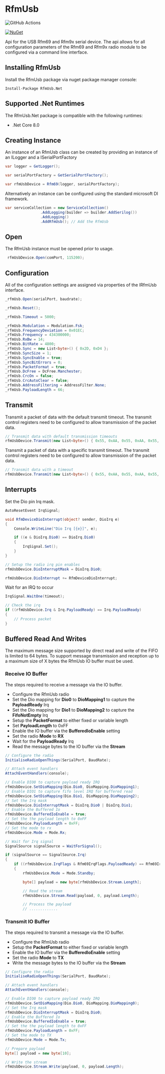 # RfmUsb

![GitHub Actions](https://github.com/DerekGn/RfmUsb.Net/actions/workflows/build.yml/badge.svg)

[![NuGet](https://img.shields.io/nuget/v/RfmUsb.Net.svg?style=flat-square)](https://www.nuget.org/packages/RfmUsb.Net/)

Api for the USB Rfm69 and Rfm9x serial device. The api allows for all configuration parameters of the Rfm69 and Rfm9x radio module to be configured via a command line interface.

## Installing RfmUsb

Install the RfmUsb package via nuget package manager console:

```
Install-Package RfmUsb.Net
```

## Supported .Net Runtimes

The RfmUsb.Net package is compatible with the following runtimes:

* .Net Core 8.0

## Creating Instance

An instance of an RfmUsb class can be created by providing an instance of an ILogger and a ISerialPortFactory

```csharp
var logger = GetLogger();

var serialPortFactory = GetSerialPortFactory();

var rfmUsbDevice = Rfm69(logger, serialPortFactory);
```

Alternatively an instance can be configured using the standard microsoft DI framework.

```csharp
var serviceCollection = new ServiceCollection()
                .AddLogging(builder => builder.AddSerilog())
                .AddLogging()
                .AddRfmUsb(); // Add the RfmUsb
```

## Open

The RfmUsb instance must be opened prior to usage.

```csharp
 rfmUsbDevice.Open(comPort, 115200);
```

## Configuration

All of the configuration settings are assigned via properties of the IRfmUsb interface.

```csharp
_rfmUsb.Open(serialPort, baudrate);

_rfmUsb.Reset();

_rfmUsb.Timeout = 5000;

_rfmUsb.Modulation = Modulation.Fsk;
_rfmUsb.FrequencyDeviation = 0x01EC;
_rfmUsb.Frequency = 434300000;
_rfmUsb.RxBw = 14;
_rfmUsb.BitRate = 4800;
_rfmUsb.Sync = new List<byte>() { 0x2D, 0xD4 };
_rfmUsb.SyncSize = 1;
_rfmUsb.SyncEnable = true;
_rfmUsb.SyncBitErrors = 0;
_rfmUsb.PacketFormat = true;
_rfmUsb.DcFree = DcFree.Manchester;
_rfmUsb.CrcOn = false;
_rfmUsb.CrcAutoClear = false;
_rfmUsb.AddressFiltering = AddressFilter.None;
_rfmUsb.PayloadLength = 66;
```

## Transmit

Transmit a packet of data with the default transmit timeout. The transmit control registers need to be configured to allow transmission of the packet data.

```csharp
// Transmit data with default transmission timeouts
rfmUsbDevice.Transmit(new List<byte>() { 0x55, 0xAA, 0x55, 0xAA, 0x55, 0xAA });
```

Transmit a packet of data with a specific transmit timeout. The transmit control registers need to be configured to allow transmission of the packet data.

```csharp
// Transmit data with a timeout
rfmUsbDevice.Transmit(new List<byte>() { 0x55, 0xAA, 0x55, 0xAA, 0x55, 0xAA }, 1000);
```

## Interrupts

Set the Dio pin Irq mask.

```csharp
AutoResetEvent IrqSignal;

void RfmDeviceDioInterrupt(object? sender, DioIrq e)
{
    Console.WriteLine("Dio Irq [{e}]", e);

    if ((e & DioIrq.Dio0) == DioIrq.Dio0)
    {
        IrqSignal.Set();
    }
}

// Setup the radio irq pin enables
rfmUsbDevice.DioInterruptMask = DioIrq.Dio0;

rfmUsbDevice.DioInterrupt += RfmDeviceDioInterrupt;
```

Wait for an IRQ to occur

```csharp
IrqSignal.WaitOne(timeout);

// Check the irq
if ((rfmUsbDevice.Irq & Irq.PayloadReady) == Irq.PayloadReady)
{
    // Process packet
}
```

## Buffered Read And Writes

The maximum message size supported by direct read and write of the FIFO is limited to 64 bytes. To support message transmission and reception up to a maximum size of X bytes the RfmUsb IO buffer must be used.

### Receive IO Buffer

The steps required to receive a message via the IO buffer.

* Configure the RfmUsb radio
* Set the Dio mapping for **Dio0** to **DioMapping1** to capture the **PayloadReady** Irq
* Set the Dio mapping for **Dio1** to **DioMapping2** to capture the **FifoNotEmpty** Irq
* Setup the **PacketFormat** to either fixed or variable length
* Set **PayloadLength** to 0xFF
* Enable the IO buffer via the **BufferedIoEnable** setting
* Set the radio **Mode** to **RX**
* Wait for the **PayloadReady** Irq
* Read the message bytes to the IO buffer via the **Stream**

```csharp
// Configure the radio
InitialiseRadioOpenThings(SerialPort, BaudRate);

// Attach event handlers
AttachEventHandlers(console);

// Enable DIO0 to capture payload ready IRQ 
rfmUsbDevice.SetDioMapping(Dio.Dio0, DioMapping.DioMapping1);
// Enable DIO1 to capture fifo level IRQ for buffered read
rfmUsbDevice.SetDioMapping(Dio.Dio1, DioMapping.DioMapping2);
// Set the Irq mask
rfmUsbDevice.DioInterruptMask = DioIrq.Dio0 | DioIrq.Dio1;
// Enable the Buffered Io
rfmUsbDevice.BufferedIoEnable = true;
// Set the the payload length to 0xFF
rfmUsbDevice.PayloadLength = 0xFF;
// Set the mode to rx
rfmUsbDevice.Mode = Mode.Rx;

// Wait for Irq signal
SignalSource signalSource = WaitForSignal();

if (signalSource == SignalSource.Irq)
{
    if ((rfmUsbDevice.IrqFlags & Rfm69IrqFlags.PayloadReady) == Rfm69IrqFlags.PayloadReady)
    {
        rfmUsbDevice.Mode = Mode.Standby;

        byte[] payload = new byte[rfmUsbDevice.Stream.Length];

        // Read the stream
        rfmUsbDevice.Stream.Read(payload, 0, payload.Length);

        // Process the payload
        // .............
```

### Transmit IO Buffer

The steps required to transmit a message via the IO buffer.

* Configure the RfmUsb radio
* Setup the **PacketFormat** to either fixed or variable length
* Enable the IO buffer via the **BufferedIoEnable** setting
* Set the radio **Mode** to **TX**
* Write the message bytes to the IO buffer via the **Stream**

```csharp
// Configure the radio
InitialiseRadioOpenThings(SerialPort, BaudRate);

// Attach event handlers
AttachEventHandlers(console);

// Enable DIO0 to capture payload ready IRQ 
rfmUsbDevice.SetDioMapping(Dio.Dio0, DioMapping.DioMapping0);
// Set the Irq mask
rfmUsbDevice.DioInterruptMask = DioIrq.Dio0;
// Enable the Buffered Io
rfmUsbDevice.BufferedIoEnable = true;
// Set the the payload length to 0xFF
rfmUsbDevice.PayloadLength = 0xFF;
// Set the mode to TX
rfmUsbDevice.Mode = Mode.Tx;

// Prepare payload
byte[] payload = new byte[10];

// Write the stream
rfmUsbDevice.Stream.Write(payload, 0, payload.Length);
```
